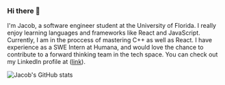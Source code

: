 ### Hi there 👋

I'm Jacob, a software engineer student at the University of Florida. I really enjoy learning languages and frameworks like React and JavaScript. Currently, I am in the proccess of mastering C++ as well as React. I have experience as a SWE Intern at Humana, and would love the chance to contribute to a forward thinking team in the tech space. You can check out my LinkedIn profile at ([link](https://www.linkedin.com/in/jacob-moss-uf/)).

![Jacob's GitHub stats](https://github-readme-stats.vercel.app/api?username=jakemoss127&show_icons=true&theme=transparent)

